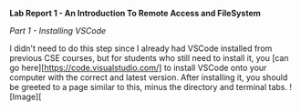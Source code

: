 **Lab Report 1 - An Introduction To Remote Access and FileSystem**

*Part 1 - Installing VSCode*

I didn't need to do this step since I already had VSCode installed from previous CSE courses, but for students who still need to install it, you [can go here][https://code.visualstudio.com/]
to install VSCode onto your computer with the correct and latest version. After installing it, you should be greeted to a page similar to this, minus the directory and terminal tabs.
![Image][

